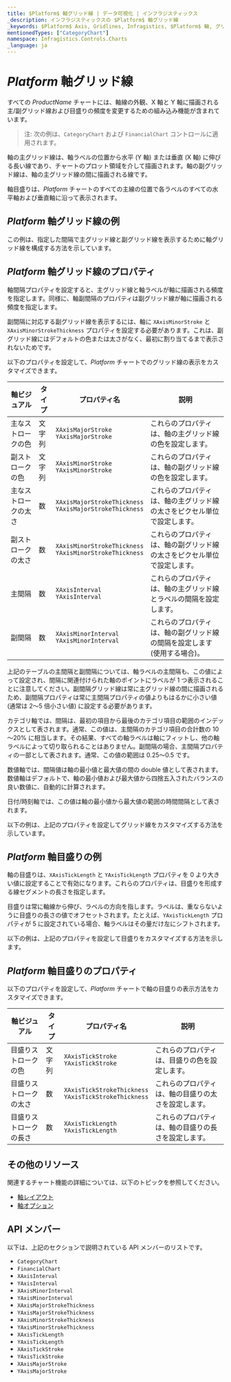 ```yaml
---
title: $Platform$ 軸グリッド線 | データ可視化 | インフラジスティックス
_description: インフラジスティックスの $Platform$ 軸グリッド線
_keywords: $Platform$ Axis, Gridlines, Infragistics, $Platform$ 軸, グリッド線, インフラジスティックス
mentionedTypes: ["CategoryChart"]
namespace: Infragistics.Controls.Charts
_language: ja
---
```


# $Platform$ 軸グリッド線

すべての $ProductName$ チャートには、軸線の外観、X 軸と Y 軸に描画される主/副グリッド線および目盛りの頻度を変更するための組み込み機能が含まれています。

> 注: 次の例は、`CategoryChart` および `FinancialChart` コントロールに適用されます。

軸の主グリッド線は、軸ラベルの位置から水平 (Y 軸) または垂直 (X 軸) に伸びる長い線であり、チャートのプロット領域を介して描画されます。軸の副グリッド線は、軸の主グリッド線の間に描画される線です。

軸目盛りは、$Platform$ チャートのすべての主線の位置で各ラベルのすべての水平軸および垂直軸に沿って表示されます。

## $Platform$ 軸グリッド線の例

この例は、指定した間隔で主グリッド線と副グリッド線を表示するために軸グリッド線を構成する方法を示しています。

<code-view style="height: 450px"
           data-demos-base-url="{environment:dvDemosBaseUrl}"
           iframe-src="{environment:dvDemosBaseUrl}/charts/category-chart-axis-gridlines"
           alt="$Platform$ 軸グリッド線の例"
           github-src="charts/category-chart/axis-gridlines">
</code-view>

<div class="divider--half"></div>

## $Platform$ 軸グリッド線のプロパティ

軸間隔プロパティを設定すると、主グリッド線と軸ラベルが軸に描画される頻度を指定します。同様に、軸副間隔のプロパティは副グリッド線が軸に描画される頻度を指定します。

副間隔に対応する副グリッド線を表示するには、軸に `XAxisMinorStroke` と `XAxisMinorStrokeThickness` プロパティを設定する必要があります。これは、副グリッド線にはデフォルトの色または太さがなく、最初に割り当てるまで表示されないためです。

以下のプロパティを設定して、$Platform$ チャートでのグリッド線の表示をカスタマイズできます。

軸ビジュアル           | タイプ    | プロパティ名                                               | 説明
-----------------------|---------|--------------------------------------------------------------|----------------
主なストロークの色     | 文字列  | `XAxisMajorStroke` <br> `YAxisMajorStroke`                   | これらのプロパティは、軸の主グリッド線の色を設定します。
副ストロークの色     | 文字列  | `XAxisMinorStroke` <br> `YAxisMinorStroke`                   | これらのプロパティは、軸の副グリッド線の色を設定します。
主なストロークの太さ | 数  | `XAxisMajorStrokeThickness` <br> `YAxisMajorStrokeThickness` | これらのプロパティは、軸の主グリッド線の太さをピクセル単位で設定します。
副ストロークの太さ | 数  | `XAxisMinorStrokeThickness` <br> `YAxisMinorStrokeThickness` | これらのプロパティは、軸の副グリッド線の太さをピクセル単位で設定します。
主間隔         | 数  | `XAxisInterval` <br> `YAxisInterval`                         | これらのプロパティは、軸の主グリッド線とラベルの間隔を設定します。
副間隔         | 数  | `XAxisMinorInterval` <br> `YAxisMinorInterval`               | これらのプロパティは、軸の副グリッド線の間隔を設定します (使用する場合)。

上記のテーブルの主間隔と副間隔については、軸ラベルの主間隔も、この値によって設定され、間隔に関連付けられた軸のポイントにラベルが 1 つ表示されることに注意してください。副間隔グリッド線は常に主グリッド線の間に描画されるため、副間隔プロパティは常に主間隔プロパティの値よりもはるかに小さい値 (通常は 2〜5 倍小さい値) に設定する必要があります。

カテゴリ軸では、間隔は、最初の項目から最後のカテゴリ項目の範囲のインデックスとして表されます。通常、この値は、主間隔のカテゴリ項目の合計数の 10～20% に相当します。その結果、すべての軸ラベルは軸にフィットし、他の軸ラベルによって切り取られることはありません。副間隔の場合、主間隔プロパティの一部として表されます。通常、この値の範囲は 0.25～0.5 です。

数値軸では、間隔値は軸の最小値と最大値の間の double 値として表されます。数値軸はデフォルトで、軸の最小値および最大値から四捨五入されたバランスの良い数値に、自動的に計算されます。

日付/時刻軸では、この値は軸の最小値から最大値の範囲の時間間隔として表されます。

以下の例は、上記のプロパティを設定してグリッド線をカスタマイズする方法を示しています。

<code-view style="height: 450px"
           data-demos-base-url="{environment:dvDemosBaseUrl}"
           iframe-src="{environment:dvDemosBaseUrl}/charts/category-chart-axis-gridlines"
           alt="$Platform$ 軸グリッド線の例"
           github-src="charts/category-chart/axis-gridlines">
</code-view>

<div class="divider--half"></div>

## $Platform$ 軸目盛りの例

軸の目盛りは、`XAxisTickLength` と `YAxisTickLength` プロパティを 0 より大きい値に設定することで有効になります。これらのプロパティは、目盛りを形成する線セグメントの長さを指定します。

目盛りは常に軸線から伸び、ラベルの方向を指します。ラベルは、重ならないように目盛りの長さの値でオフセットされます。たとえば、`YAxisTickLength` プロパティが 5 に設定されている場合、軸ラベルはその量だけ左にシフトされます。

以下の例は、上記のプロパティを設定して目盛りをカスタマイズする方法を示します。

<code-view style="height: 450px"
           data-demos-base-url="{environment:dvDemosBaseUrl}"
           iframe-src="{environment:dvDemosBaseUrl}/charts/category-chart-axis-tickmarks"
           alt="$Platform$ 軸目盛りの例"
           github-src="charts/category-chart/axis-tickmarks">
</code-view>

<div class="divider--half"></div>

## $Platform$ 軸目盛りのプロパティ

以下のプロパティを設定して、$Platform$ チャートで軸の目盛りの表示方法をカスタマイズできます。

軸ビジュアル           | タイプ    | プロパティ名                                             | 説明
-----------------------|---------|------------------------------------------------------------|-------------------------
目盛りストロークの色      | 文字列  | `XAxisTickStroke` <br> `YAxisTickStroke`                   | これらのプロパティは、目盛りの色を設定します。
目盛りストロークの太さ  | 数  | `XAxisTickStrokeThickness` <br> `YAxisTickStrokeThickness` | これらのプロパティは、軸の目盛りの太さを設定します。
目盛りストロークの長さ     | 数  | `XAxisTickLength` <br> `YAxisTickLength`                   | これらのプロパティは、軸の目盛りの長さを設定します。


## その他のリソース

関連するチャート機能の詳細については、以下のトピックを参照してください。

- [軸レイアウト](chart-axis-layouts.md)
- [軸オプション](chart-axis-options.md)

## API メンバー

以下は、上記のセクションで説明されている API メンバーのリストです。

- `CategoryChart`
- `FinancialChart`
- `XAxisInterval`
- `YAxisInterval`
- `XAxisMinorInterval`
- `YAxisMinorInterval`
- `XAxisMajorStrokeThickness`
- `YAxisMajorStrokeThickness`
- `XAxisMinorStrokeThickness`
- `YAxisMinorStrokeThickness`
- `XAxisTickLength`
- `YAxisTickLength`
- `XAxisTickStroke`
- `YAxisTickStroke`
- `XAxisMajorStroke`
- `YAxisMajorStroke`

